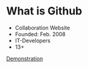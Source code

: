 # What is Github

* Collaboration Website
* Founded: Feb. 2008
* IT-Developers
* 13+

[Demonstration](./Demo.md)
